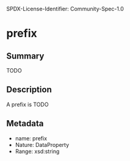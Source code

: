 SPDX-License-Identifier: Community-Spec-1.0

# prefix

## Summary

TODO

## Description

A prefix is TODO

## Metadata

- name: prefix
- Nature: DataProperty
- Range: xsd:string

